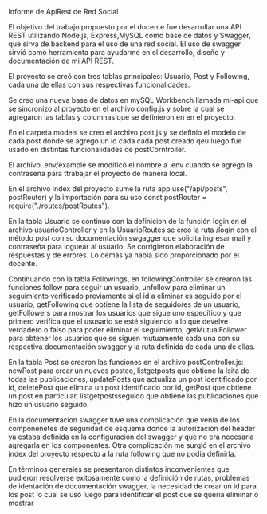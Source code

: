Informe de ApiRest de Red Social

El objetivo del trabajo propuesto por el docente fue desarrollar una API REST utilizando Node.js, Express,MySQL como base de datos y Swagger, que sirva de backend para el uso de una red social. El uso de swagger sirvió como herramienta para ayudarme en el desarrollo, diseño y documentación de mi API REST.

El proyecto se creó con tres tablas principales: Usuario, Post y Following, cada una de ellas con sus respectivas funcionalidades.

Se creo una nueva base de datos en mySQL Workbench llamada mi-api que se sincronizo al proyecto en el archivo config.js y sobre la cual se agregaron las tablas y columnas que se definieron en en el proyecto.

En el carpeta models se creo el archivo post.js y se definio el modelo de cada post donde se agrego un id cada cada post creado qeu luego fue usado en distintas funcionalidades de postCorntroller.

El archivo .env/example se modificó el nombre a .env cuando se agrego la contraseña para ttrabajar el proyecto de manera local.

En el archivo index del proyecto sume la ruta app.use("/api/posts", postRouter) y la importación para su uso const postRouter = require("./routes/postRoutes").

En la tabla Usuario se continuo con la definicion de la función login en el archivo usuarioController y en la UsuarioRoutes se creo la ruta /login con el método post con su documentación swgagger que solicita ingresar mail y contraseña para loguear al usuario. Se corrigieron elaboración de respuestas y de errores. Lo demas ya habia sido proporcionado por el docente.

Continuando con la tabla Followings, en followingController se crearon las funciones follow para seguir un usuario, unfollow para eliminar un seguimiento verificado previamente si el id a eliminar es seguido por el usuario, getFollowing que obtiene la lista de seguidores de un usuario, getFollowers para mostrar los usuarios que sigue uno específico y que primero verifica que el ususario se esté siguiendo a lo que develve verdadero o falso para poder eliminar el seguimiento;  getMutualFollower para obtener los usuarios que se siguen mutuamente cada una con su respectiva documentación swagger y la ruta definida de cada una de ellas. 

En la tabla Post se crearon las funciones en el archivo postController.js: newPost para crear un nuevos posteo, listgetposts que obtiene la lsita de todas las publicaciones, updatePosts que actualiza un post identificado por id, deletePost que elimina un post identificado por id, getPost que obtiene un post en particular, listgetpostsseguido que obtiene las publicaciones que hizo un usuario seguido.

En la documentacion swagger tuve una complicación que venía de los componenetes de seguridad de esquema donde la autorización del header ya estaba definida en la configuración del swagger y que no era necesaria agregarla en los componentes. Otra complicación me surgió en el archivo index del proyecto respecto a la ruta following que no podia definirla. 

En términos generales se presentaron distintos inconvenientes que pudieron resolverse exitosamente como la definición de rutas, problemas de identación de documentación swagger, la necesidad de  crear un id para los post lo cual se usó luego para identificar el post que se queria eliminar o mostrar



